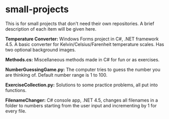 # small-projects
This is for small projects that don't need their own repositories. 
A brief description of each item will be given here.

**Temperature Converter:**
Windows Forms project in C#, .NET framework 4.5.
A basic converter for Kelvin/Celsius/Farenheit temperature scales. Has two optional background images.

**Methods.cs:** Miscellaneous methods made in C# for fun or as exercises.

**NumberGuessingGame.py:** The computer tries to guess the number you are thinking of. Default number range is 1 to 100.

**ExerciseCollection.py:** Solutions to some practice problems, all put into functions. 

**FilenameChanger:** C# console app, .NET 4.5, changes all filenames in a folder to numbers starting from the user input and incrementing by 1 for every file.